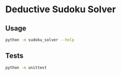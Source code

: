 # Deductive Sudoku Solver

## Usage

``` bash
python -m sudoku_solver --help
```

## Tests

``` bash
python -m unittest
```
